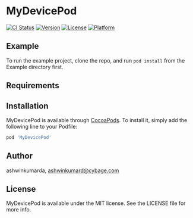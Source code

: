 # MyDevicePod

[![CI Status](https://img.shields.io/travis/ashwinkumarda/MyDevicePod.svg?style=flat)](https://travis-ci.org/ashwinkumarda/MyDevicePod)
[![Version](https://img.shields.io/cocoapods/v/MyDevicePod.svg?style=flat)](https://cocoapods.org/pods/MyDevicePod)
[![License](https://img.shields.io/cocoapods/l/MyDevicePod.svg?style=flat)](https://cocoapods.org/pods/MyDevicePod)
[![Platform](https://img.shields.io/cocoapods/p/MyDevicePod.svg?style=flat)](https://cocoapods.org/pods/MyDevicePod)

## Example

To run the example project, clone the repo, and run `pod install` from the Example directory first.

## Requirements

## Installation

MyDevicePod is available through [CocoaPods](https://cocoapods.org). To install
it, simply add the following line to your Podfile:

```ruby
pod 'MyDevicePod'
```

## Author

ashwinkumarda, ashwinkumard@cybage.com

## License

MyDevicePod is available under the MIT license. See the LICENSE file for more info.

